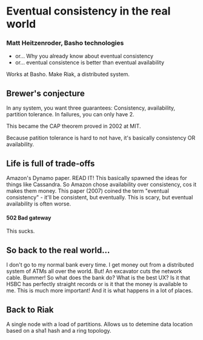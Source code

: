 # Eventual consistency in the real world

### Matt Heitzenroder, Basho technologies

- or... Why you already know about eventual consistency
- or... eventual consistence is better than eventual availability

Works at Basho. Make Riak, a distributed system.

## Brewer's conjecture

In any system, you want three guarantees: Consistency, availability, partition tolerance. In failures, you can only have 2.

This became the CAP theorem proved in 2002 at MIT.

Because patition tolerance is hard to not have, it's basically consistency OR availability.

## Life is full of trade-offs

Amazon's Dynamo paper. READ IT! This basically spawned the ideas for things like Cassandra. So Amazon chose availability over consistency, cos it makes them money. This paper (2007) coined the term "eventual consistency" - it'll be consistent, but eventually. This is scary, but eventual availability is often worse.

#### 502 Bad gateway

This sucks.

## So back to the real world...

I don't go to my normal bank every time. I get money out from a distributed system of ATMs all over the world. But! An excavator cuts the network cable. Bummer! So what does the bank do? What is the best UX? Is it that HSBC has perfectly straight records or is it that the money is available to me. This is much more important! And it is what happens in a lot of places.

## Back to Riak

A single node with a load of partitions. Allows us to detemine data location based on a sha1 hash and a ring topology.

